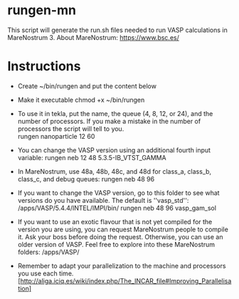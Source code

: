 # rungen-mn
This script will generate the run.sh files needed to run VASP calculations in MareNostrum 3. 
About MareNostrum: https://www.bsc.es/

# Instructions 

* Create ~/bin/rungen and put the content below 

* Make it executable 
 chmod +x ~/bin/rungen

* To use it in tekla, put the name, the queue (4, 8, 12, or 24), and the number of processors. If you make a mistake in the number of processors the script will tell to you.  
 rungen nanoparticle 12 60 

* You can change the VASP version using an additional fourth input variable: 
 rungen neb 12 48 5.3.5-IB_VTST_GAMMA

* In MareNostrum, use 48a, 48b, 48c, and 48d for class_a, class_b, class_c, and debug queues: 
 rungen neb 48 96 

* If you want to change the VASP version, go to this folder to see what versions do you have available. The default is ''vasp_std'': 
 /apps/VASP/5.4.4/INTEL/IMPI/bin/ 
 rungen neb 48 96 vasp_gam_sol

* If you want to use an exotic flavour that is not yet compiled for the version you are using, you can request MareNostrum people to compile it. Ask your boss before doing the request. Otherwise, you can use an older version of VASP. Feel free to explore into these MareNostrum folders: 
 /apps/VASP/

* Remember to adapt your parallelization to the machine and processors you use each time.[http://aliga.iciq.es/wiki/index.php/The_INCAR_file#Improving_Parallelisation]
